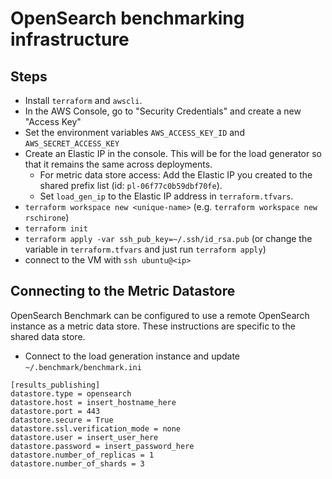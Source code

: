 # OpenSearch benchmarking infrastructure

## Steps
- Install `terraform` and `awscli`.
- In the AWS Console, go to "Security Credentials" and create a new "Access Key"
- Set the environment variables `AWS_ACCESS_KEY_ID` and `AWS_SECRET_ACCESS_KEY`
- Create an Elastic IP in the console. This will be for the load generator so that it remains the same across deployments.
    - For metric data store access: Add the Elastic IP you created to the shared prefix list (id: `pl-06f77c0b59dbf70fe`).
    - Set `load_gen_ip` to the Elastic IP address in `terraform.tfvars`.
- `terraform workspace new <unique-name>` (e.g. `terraform workspace new rschirone`)
- `terraform init`
- `terraform apply -var ssh_pub_key=~/.ssh/id_rsa.pub` (or change the variable in `terraform.tfvars` and just run `terraform apply`)
- connect to the VM with `ssh ubuntu@<ip>`

## Connecting to the Metric Datastore
OpenSearch Benchmark can be configured to use a remote OpenSearch instance as a metric data store. These instructions are specific to the shared data store.

- Connect to the load generation instance and update `~/.benchmark/benchmark.ini`
```
[results_publishing]
datastore.type = opensearch
datastore.host = insert_hostname_here
datastore.port = 443
datastore.secure = True
datastore.ssl.verification_mode = none
datastore.user = insert_user_here
datastore.password = insert_password_here
datastore.number_of_replicas = 1
datastore.number_of_shards = 3
```
